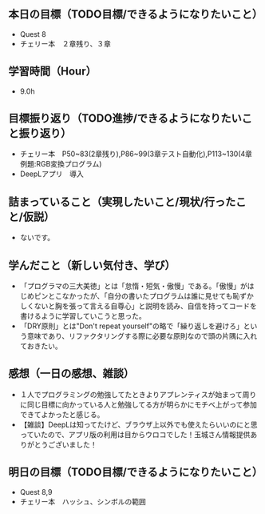 ## 本日の目標（TODO目標/できるようになりたいこと）
- Quest 8
- チェリー本　２章残り、３章
## 学習時間（Hour）
- 9.0h
## 目標振り返り（TODO進捗/できるようになりたいこと振り返り）
- チェリー本　P50~83(2章残り),P86~99(3章テスト自動化),P113~130(4章 例題:RGB変換プログラム)
- DeepLアプリ　導入
## 詰まっていること（実現したいこと/現状/行ったこと/仮説）
- ないです。
## 学んだこと（新しい気付き、学び）
- 「プログラマの三大美徳」とは「怠惰・短気・傲慢」である。「傲慢」がはじめピンとこなかったが、「自分の書いたプログラムは誰に見せても恥ずかしくないと胸を張って言える自尊心」と説明を読み、自信を持ってコードを書けるように学習していこうと思った。
- 「DRY原則」とは"Don't repeat yourself"の略で「繰り返しを避けろ」という意味であり、リファクタリングする際に必要な原則なので頭の片隅に入れておきたい。
## 感想（一日の感想、雑談）
- １人でプログラミングの勉強してたときよりアプレンティスが始まって周りに同じ目標に向かっている人と勉強してる方が明らかにモチベ上がって参加できてよかったと感じる。
- 【雑談】DeepLは知ってたけど、ブラウザ上以外でも使えたらいいのにと思っていたので、アプリ版の利用は目からウロコでした！玉城さん情報提供ありがとうございました！
## 明日の目標（TODO目標/できるようになりたいこと）
- Quest 8,9
- チェリー本　ハッシュ、シンボルの範囲
